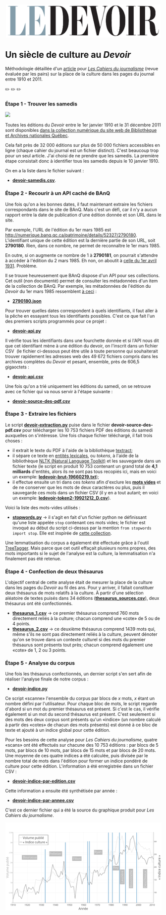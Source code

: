 <img src="LogoLeDevoir.png" alt="Logo du Devoir" width="500" height="105" style="display:block;margin-left:auto;margin-right:auto;">

# Un siècle de culture au *Devoir*
Méthodologie détaillée d'un [article](http://cahiersdujournalisme.org/V2N2/CaJ-2.2-R009.html) pour [*Les Cahiers du journalisme*](http://cahiersdujournalisme.org/) (revue évaluée par les pairs) sur la place de la culture dans les pages du journal entre 1910 et 2011.

:pencil2: :pencil2: :pencil2:

### Étape 1 - Trouver les samedis

<img src="http://numerique.banq.qc.ca/images/signature/logoBAnQ_EnteteMob.png" width="100">

Toutes les éditions du *Devoir* entre le 1er janvier 1910 et le 31 décembre 2011 sont disponibles [dans la collection numérique du site web de Bibliothèque et Archives nationales Québec](http://numerique.banq.qc.ca/patrimoine/details/52327/2786824).

Cela fait près de 32 000 éditions sur plus de 50 000 fichiers accessibles en ligne (chaque cahier du journal est un fichier distinct). C'est beaucoup trop pour un seul article. J'ai choisi de ne prendre que les samedis. La première étape consistait donc à identifier tous les samedis depuis le 10 janvier 1910.

On en a la liste dans le fichier suivant&nbsp;:
* [**devoir-samedis.csv**](devoir-samedis.csv).

### Étape 2 - Recourir à un API caché de BAnQ

Une fois qu'on a les bonnes dates, il faut maintenant extraire les fichiers correspondants dans le site de BAnQ. Mais c'est un défi, car il n'y a aucun rapport entre la date de publication d'une édition donnée et son URL dans le site.

Par exemple, l'URL de l'édition du 1er mars 1985 est http://numerique.banq.qc.ca/patrimoine/details/52327/2790180. L'identifiant unique de cette édition est la dernière partie de son URL, soit **2790180**. Rien, dans ce nombre, ne permet de reconnaître le 1er mars 1985.

En outre, si on augmente ce nombre de 1 à **2790181**, on pourrait s'attendre à accéder à l'édition du 2 mars 1985. Eh non, on aboutit à [celle du 1er avril 1931](http://numerique.banq.qc.ca/patrimoine/details/52327/2790181). Problème.

Il se trouve heureusement que BAnQ dispose d'un API pour ses collections. Cet outil (non documenté) permet de consulter les métadonnées d'un item de la collection de BAnQ. Par exemple, les métadonnées de l'édition du *Devoir* du 1er mars 1985 ressemblent [à ceci](http://collections.banq.qc.ca/api/service-notice?handle=52327/2790180)&nbsp;:
* [**2790180.json**](2790180.json)

Pour trouver quelles dates correspondent à quels identifiants, il faut aller à la pêche en essayant tous les identifiants possibles. C'est ce que fait l'un des premiers scripts programmés pour ce projet&nbsp;: 
* [**devoir-api.py**](devoir-api.py)

Il vérifie tous les identifiants dans une fourchette donnée et si l'API nous dit que cet identifiant mène à une édition du devoir, on l'inscrit dans un fichier CSV&nbsp; (le fichier ci-dessous peut être utile à toute personne qui souhaiterait trouver rapidement les adresses web des 49&nbsp;672 fichiers compris dans les archives complètes du *Devoir* et pesant, ensemble, près de 606,5 gigaoctets&nbsp;:
* [**devoir-api.csv**](devoir-api.csv)

Une fois qu'on a trié uniquement les éditions du samedi, on se retrouve avec ce fichier qui va nous servir à l'étape suivante&nbsp;:
* [**devoir-source-des-pdf.csv**](devoir-source-des-pdf.csv)

### Étape 3 - Extraire les fichiers

Le script [**devoir-extraction.py**](devoir-extraction.py) puise dans le fichier **devoir-source-des-pdf.csv** pour télécharger les 10&nbsp;753 fichiers PDF des éditions du samedi auxquelles on s'intéresse. Une fois chaque fichier téléchargé, il fait trois choses&nbsp;:
* il extrait le texte du PDF à l'aide de la bibliothèque [textract](https://github.com/deanmalmgren/textract);
* il sépare ce texte en [entités lexicales](https://fr.wikipedia.org/wiki/Analyse_lexicale), ou *tokens*, à l'aide de la bibliothèque [NLTK (Natural Language Toolkit)](https://www.nltk.org/) et les sauvegarde dans un fichier texte (le script en produit 10&nbsp;753 contenant un grand total de **4,1 milliards** d'entités, alors ils ne sont pas tous recopiés ici, mais en voici un exemple: [**ledevoir-brut-19660219.txt**](ledevoir-brut-19660219.txt));
* il effectue ensuite un tri dans ces *tokens* afin d'exclure les [**mots vides**](https://fr.wikipedia.org/wiki/Mot_vide) et de ne conserver que les mots de deux caractères ou plus, puis il sauvegarde ces mots dans un fichier CSV (il y en a tout autant; en voici un exemple: [**ledevoir-token2-19921212_D.csv**](ledevoir-token2-19921212_D.csv)).

Voici la liste des mots-vides utilisés&nbsp;:
* [**stopwords.py**](stopwords.py) -> il s'agit en fait d'un fichier python ne définissant qu'une liste appelée `stop` contenant ces mots vides; le fichier est invoqué au début du script ci-dessus par la mention `from stopwords import stop`. Elle est inspirée de [cette collection](https://github.com/stopwords-iso/stopwords-fr).

Une lemmatisation du corpus a également été effectuée grâce à l'outil [TreeTagger](http://www.cis.uni-muenchen.de/~schmid/tools/TreeTagger/). Mais parce que cet outil effaçait plusieurs noms propres, des mots importants si le sujet de l'analyse est la culture, la lemmatisation n'a finalement pas été retenue.

### Étape 4 - Confection de deux thésaurus

L'objectif central de cette analyse était de mesurer la place de la culture dans les pages du *Devoir* au fil des ans. Pour y arriver, il fallait constituer deux thésaurus de mots relatifs à la culture. À partir d'une sélection aléatoire de textes puisés dans 34 éditions ([**thesaurus_sources.csv**](thesaurus_sources.csv)), deux thésaurus ont été confectionnés.

* [**thesaurus_1.csv**](thesaurus_1.csv) -> ce premier thésaurus comprend 760 mots directement reliés à la culture; chacun comprend une «cote» de 5 ou de 4 points.
* [**thesaurus_2.csv**](thesaurus_2.csv) -> ce deuxième thésaurus comprend 1439 mots qui, même s'ils ne sont pas directement reliés à la culture, peuvent dénoter qu'on se trouve dans un contexte culturel si des mots du premier thésaurus sont présents tout près; chacun comprend également une «cote» de 1, 2 ou 3 points.

### Étape 5 - Analyse du corpus

Une fois les thésaurus confectionnés, un dernier script s'en sert afin de réaliser l'analyse finale de notre corpus&nbsp;:

* [**devoir-indice.py**](devoir-indice.py)

Ce script «scanne» l'ensemble du corpus par blocs de *x* mots, *x* étant un nombre défini par l'utilisateur. Pour chaque bloc de mots, le script regarde d'abord si un mot du premier thésaurus est présent. Si c'est le cas, il vérifie également si un mot du second thésaurus est présent. C'est seulement si des mots des deux corpus sont présents qu'un «indice» (un nombre calculé à partir des «cotes» de chacun des mots présents) est donné à ce bloc de texte et ajouté à un indice global pour cette édition.

Pour les besoins de cette analyse pour *Les Cahiers du journalisme*, quatre «scans» ont été effectués sur chacune des 10&nbsp;753 éditions&nbsp;: par blocs de 5 mots, par blocs de 10 mots, par blocs de 15 mots et par blocs de 20 mots. Une moyenne de ces quatre indices a été calculée, puis divisée par le nombre total de mots dans l'édition pour former un indice pondéré de culture pour cette édition. L'information a été enregistrée dans un fichier CSV&nbsp;:

* [**devoir-indice-par-edition.csv**](devoir-indice-par-edition.csv)

Cette information a ensuite été synthétisée par année&nbsp;:

* [**devoir-indice-par-annee.csv**](devoir-indice-par-annee.csv)

C'est ce dernier fichier qui a été la source du graphique produit pour *Les Cahiers du journalisme*.

<img src="Indice culture.png">
